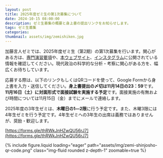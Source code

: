 ```yaml
---
layout: post
title: 2025年度ゼミ生の第1次募集について
date: 2024-10-15 08:00:00
description: ゼミ生募集の概要と身上書の提出リンクをお知らせします。
tags: ゼミ生募集
categories: 
thumbnail: assets/img/zemishiken.jpg
---
```


加藤言人ゼミでは、2025年度ゼミ生（第2期）の第1次募集を行います。関心がある方は、[専門演習要項](https://github.com/gentokatozemi/gentokatozemi.github.io/blob/master/assets/pdf/gentokato_zemiyoko_2025.pdf)や、[本ウェブサイト](https://gentokatozemi.github.io)、[インスタグラム](https://www.instagram.com/g.katoseminar_2024)に公開されている情報を確認してください。現代政治の科学的な分析・考察に関心がある方を、幅広くお待ちしています。

応募する際は、以下のリンクもしくはQRコードを使って、Google Formから身上書を入力・送信してください。<b>身上書提出の〆切は11月14日の23：59</b>です。<b>11月16日（土）に対面形式で面接試験を実施する予定</b>です。面接実施の有無および時間については11月15日（金）までにメールで連絡します。

2025年度の3年生ゼミは、<b>木曜日の1―2限</b>に行う予定です。また、木曜3限には4年生ゼミを行う予定です。4年生ゼミへの3年生の出席は義務ではありませんが、奨励・歓迎します。

[https://forms.gle/thRWkJnHZwQU56rJ7](https://forms.gle/thRWkJnHZwQU56rJ7)

<div class="row mt-3">
    <div class="col-sm mt-3 mt-md-0">
    </div>
    <div class="col-sm mt-3 mt-md-0">
        {% include figure.liquid loading="eager" path="assets/img/zemi-shinjosho-qr-code.png" class="img-fluid rounded z-depth-1" zoomable=true %}
    </div>
    <div class="col-sm mt-3 mt-md-0">
    </div>
</div>